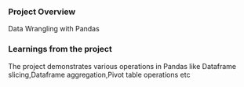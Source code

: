 ### Project Overview

 Data Wrangling with Pandas



### Learnings from the project

 The project demonstrates various operations in Pandas like Dataframe slicing,Dataframe aggregation,Pivot table operations etc


